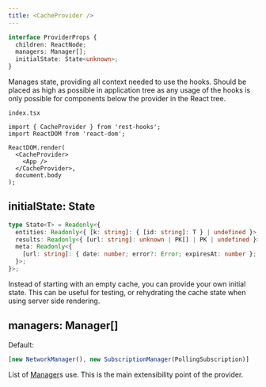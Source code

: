 ```yaml
---
title: <CacheProvider />
---
```


```typescript
interface ProviderProps {
  children: ReactNode;
  managers: Manager[];
  initialState: State<unknown>;
}
```

Manages state, providing all context needed to use the hooks. Should be placed as high as possible
in application tree as any usage of the hooks is only possible for components below the provider
in the React tree.

`index.tsx`

```tsx
import { CacheProvider } from 'rest-hooks';
import ReactDOM from 'react-dom';

ReactDOM.render(
  <CacheProvider>
    <App />
  </CacheProvider>,
  document.body
);
```

## initialState: State<unknown>

```typescript
type State<T> = Readonly<{
  entities: Readonly<{ [k: string]: { [id: string]: T } | undefined }>;
  results: Readonly<{ [url: string]: unknown | PK[] | PK | undefined }>;
  meta: Readonly<{
    [url: string]: { date: number; error?: Error; expiresAt: number };
  }>;
}>;
```

Instead of starting with an empty cache, you can provide your own initial state. This can
be useful for testing, or rehydrating the cache state when using server side rendering.

## managers: Manager[]

Default:

```typescript
[new NetworkManager(), new SubscriptionManager(PollingSubscription)]
```

List of [Manager](./Manager)s use. This is the main extensibility point of the provider.
